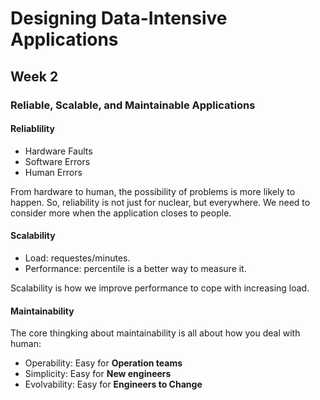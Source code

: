 # Designing Data-Intensive Applications

## Week 2

### Reliable, Scalable, and Maintainable Applications

#### Reliablility

- Hardware Faults
- Software Errors
- Human Errors

From hardware to human, the possibility of problems is more likely to happen. So, reliability is not just for nuclear, but everywhere. We need to consider more when the application closes to people.



#### Scalability

- Load: requestes/minutes.
- Performance: percentile is a better way to measure it.

Scalability is how we improve performance to cope with increasing load.



#### Maintainability

The core thingking about maintainability is all about how you deal with human:

- Operability: Easy for **Operation teams**
- Simplicity: Easy for **New engineers**
- Evolvability: Easy for **Engineers to Change**

